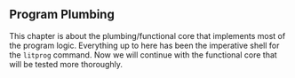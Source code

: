 
## Program Plumbing

This chapter is about the plumbing/functional core that implements most of the program logic.
Everything up to here has been the imperative shell for the `litprog` command. Now we will continue with the functional core that will be tested more thoroughly.

